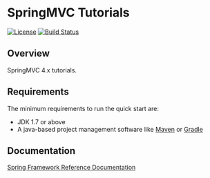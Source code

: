 # SpringMVC Tutorials
[![License](https://img.shields.io/badge/license-Apache%202-green.svg)](https://www.apache.org/licenses/LICENSE-2.0) [![Build Status](https://travis-ci.org/TiFG/springmvc-tutorials.svg?branch=master)](https://travis-ci.org/TiFG/springmvc-tutorials)


## Overview
SpringMVC 4.x tutorials.

## Requirements
The minimum requirements to run the quick start are:
* JDK 1.7 or above
* A java-based project management software like [Maven](https://maven.apache.org/) or [Gradle](http://gradle.org/)

## Documentation
[Spring Framework Reference Documentation](http://docs.spring.io/spring/docs/current/spring-framework-reference/htmlsingle/)